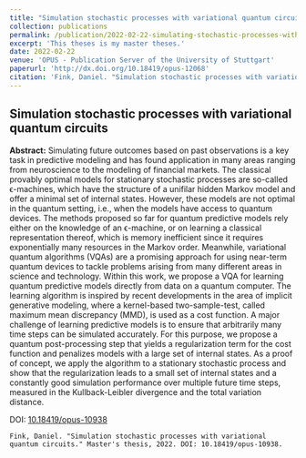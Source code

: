 ```yaml
---
title: "Simulation stochastic processes with variational quantum circuits"
collection: publications
permalink: /publication/2022-02-22-simulating-stochastic-processes-with-variational-quantum-circuits
excerpt: 'This theses is my master theses.'
date: 2022-02-22
venue: 'OPUS - Publication Server of the University of Stuttgart'
paperurl: 'http://dx.doi.org/10.18419/opus-12068'
citation: 'Fink, Daniel. "Simulation stochastic processes with variational quantum circuits." Master thesis, 2022. DOI: 10.18419/opus-12068'
---
```

## Simulation stochastic processes with variational quantum circuits

**Abstract:** Simulating future outcomes based on past observations is a key task in predictive modeling and has found application in many areas ranging from neuroscience to the modeling of financial markets. The classical provably optimal models for stationary stochastic processes are so-called ϵ-machines, which have the structure of a unifilar hidden Markov model and offer a minimal set of internal states. However, these models are not optimal in the quantum setting, i.e., when the models have access to quantum devices. The methods proposed so far for quantum predictive models rely either on the knowledge of an ϵ-machine, or on learning a classical representation thereof, which is memory inefficient since it requires exponentially many resources in the Markov order. Meanwhile, variational quantum algorithms (VQAs) are a promising approach for using near-term quantum devices to tackle problems arising from many different areas in science and technology. Within this work, we propose a VQA for learning quantum predictive models directly from data on a quantum computer. The learning algorithm is inspired by recent developments in the area of implicit generative modeling, where a kernel-based two-sample-test, called maximum mean discrepancy (MMD), is used as a cost function. A major challenge of learning predictive models is to ensure that arbitrarily many time steps can be simulated accurately. For this purpose, we propose a quantum post-processing step that yields a regularization term for the cost function and penalizes models with a large set of internal states. As a proof of concept, we apply the algorithm to a stationary stochastic process and show that the regularization leads to a small set of internal states and a constantly good simulation performance over multiple future time steps, measured in the Kullback-Leibler divergence and the total variation distance.

DOI: [10.18419/opus-10938](https://doi.org/10.18419/opus-12068)

```
Fink, Daniel. "Simulation stochastic processes with variational quantum circuits." Master's thesis, 2022. DOI: 10.18419/opus-10938.
```